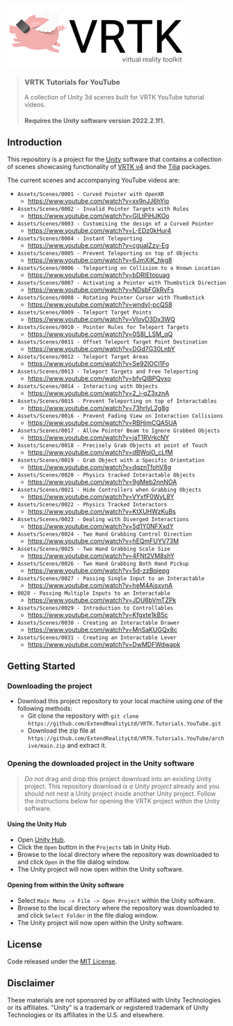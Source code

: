 [![VRTK logo][VRTK-Image]](#)

> ### VRTK Tutorials for YouTube
> A collection of Unity 3d scenes built for VRTK YouTube tutorial videos.
> #### Requires the Unity software version 2022.2.1f1.

## Introduction

This repository is a project for the [Unity] software that contains a collection of scenes showcasing functionality of [VRTK v4] and the [Tilia] packages.

The current scenes and accompanying YouTube videos are:

* `Assets/Scenes/0001 - Curved Pointer with OpenXR`
  * https://www.youtube.com/watch?v=xx9nJJ6hYio
* `Assets/Scenes/0002 - Invalid Pointer Targets with Rules`
  * https://www.youtube.com/watch?v=GILtPiHJKOo
* `Assets/Scenes/0003 - Customising the design of a Curved Pointer`
  * https://www.youtube.com/watch?v=L-EDz0kHur4
* `Assets/Scenes/0004 - Instant Teleporting`
  * https://www.youtube.com/watch?v=cguaIZzv-Eg
* `Assets/Scenes/0005 - Prevent Teleporting on top of Objects`
  * https://www.youtube.com/watch?v=6JmXiK_hkg8
* `Assets/Scenes/0006 - Teleporting on Collision to a Known Location`
  * https://www.youtube.com/watch?v=bDRIEtoouag
* `Assets/Scenes/0007 - Activating a Pointer with Thumbstick Direction`
  * https://www.youtube.com/watch?v=NDsbFGkRvFs
* `Assets/Scenes/0008 - Rotating Pointer Cursor with Thumbstick`
  * https://www.youtube.com/watch?v=wndyI-pcQS8
* `Assets/Scenes/0009 - Teleport Target Points`
  * https://www.youtube.com/watch?v=VIoyD3Dx3WQ
* `Assets/Scenes/0010 - Pointer Rules for Teleport Targets`
  * https://www.youtube.com/watch?v=0S8I_LSM_qQ
* `Assets/Scenes/0011 - Offset Teleport Target Point Destination`
  * https://www.youtube.com/watch?v=DGd7G30LnbY
* `Assets/Scenes/0012 - Teleport Target Areas`
  * https://www.youtube.com/watch?v=Se92IOCl1Fo
* `Assets/Scenes/0013 - Teleport Targets and Free Teleporting`
  * https://www.youtube.com/watch?v=bfvQIBPQvxo
* `Assets/Scenes/0014 - Interacting with Objects`
  * https://www.youtube.com/watch?v=2_i-qZ3xznA
* `Assets/Scenes/0015 - Prevent Teleporting on top of Interactables`
  * https://www.youtube.com/watch?v=73hrlyL2g8g
* `Assets/Scenes/0016 - Prevent Fading View on Interaction Collisions`
  * https://www.youtube.com/watch?v=RBHjmCQA5UA
* `Assets/Scenes/0017 - Allow Pointer Beam to Ignore Grabbed Objects`
  * https://www.youtube.com/watch?v=jaT1RVrkcNY
* `Assets/Scenes/0018 - Precisely Grab Objects at point of Touch`
  * https://www.youtube.com/watch?v=dBWoiO_cLfM
* `Assets/Scenes/0019 - Grab Object with a Specific Orientation`
  * https://www.youtube.com/watch?v=dqznTfohV8g
* `Assets/Scenes/0020 - Physics tracked Interactable Objects`
  * https://www.youtube.com/watch?v=9gMeb2nnNOA
* `Assets/Scenes/0021 - Hide Controllers when Grabbing Objects`
  * https://www.youtube.com/watch?v=VYxfF0WyL8Y
* `Assets/Scenes/0022 - Physics Tracked Interactors`
  * https://www.youtube.com/watch?v=KtXUHWzKuBs
* `Assets/Scenes/0023 - Dealing with Diverged Interactions`
  * https://www.youtube.com/watch?v=5d1Y0NFXxdY
* `Assets/Scenes/0024 - Two Hand Grabbing Control Direction`
  * https://www.youtube.com/watch?v=hEQmFUYV73M
* `Assets/Scenes/0025 - Two Hand Grabbing Scale Size`
  * https://www.youtube.com/watch?v=4FNt2VM8shY
* `Assets/Scenes/0026 - Two Hand Grabbing Both Hand Pickup`
  * https://www.youtube.com/watch?v=5d-zzBqiepg
* `Assets/Scenes/0027 - Passing Single Input to an Interactable`
  * https://www.youtube.com/watch?v=heM4AjsxynA
* `0028 - Passing Multiple Inputs to an Interactable`
  * https://www.youtube.com/watch?v=JDU8bVmTZPk
* `Assets/Scenes/0029 - Introduction to Controllables`
  * https://www.youtube.com/watch?v=Kfgxte1kB5c
* `Assets/Scenes/0030 - Creating an Interactable Drawer`
  * https://www.youtube.com/watch?v=MnSaKUGQx8c
* `Assets/Scenes/0031 - Creating an Interactable Lever`
  * https://www.youtube.com/watch?v=DwMDFWdwapk

## Getting Started

### Downloading the project

* Download this project repository to your local machine using *one* of the following methods:
  * Git clone the repository with `git clone https://github.com/ExtendRealityLtd/VRTK.Tutorials.YouTube.git`
  * Download the zip file at `https://github.com/ExtendRealityLtd/VRTK.Tutorials.YouTube/archive/main.zip` and extract it.

### Opening the downloaded project in the Unity software

> *Do not* drag and drop this project download into an existing Unity project. This repository download *is a Unity project* already and you should not nest a Unity project inside another Unity project. Follow the instructions below for opening the VRTK project within the Unity software.

#### Using the Unity Hub

* Open [Unity Hub].
* Click the `Open` button in the `Projects` tab in Unity Hub.
* Browse to the local directory where the repository was downloaded to and click `Open` in the file dialog window.
* The Unity project will now open within the Unity software.

#### Opening from within the Unity software

* Select `Main Menu -> File -> Open Project` within the Unity software.
* Browse to the local directory where the repository was downloaded to and click `Select Folder` in the file dialog window.
* The Unity project will now open within the Unity software.

## License

Code released under the [MIT License][License].

## Disclaimer

These materials are not sponsored by or affiliated with Unity Technologies or its affiliates. "Unity" is a trademark or registered trademark of Unity Technologies or its affiliates in the U.S. and elsewhere.

[VRTK-Image]: https://raw.githubusercontent.com/ExtendRealityLtd/related-media/main/github/readme/vrtk.png
[Unity]: https://unity3d.com/
[VRTK v4]: https://www.vrtk.io
[Tilia]: https://www.vrtk.io/tilia.html
[Unity Hub]: https://docs.unity3d.com/Manual/GettingStartedUnityHub.html
[License]: LICENSE.md
